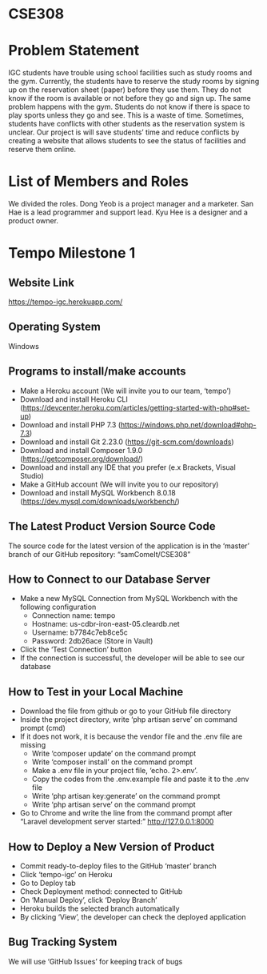 # CSE308

# Problem Statement
IGC students have trouble using school facilities such as study rooms and the gym. Currently, the students have to reserve the study rooms by signing up on the reservation sheet (paper) before they use them. They do not know if the room is available or not before they go and sign up. The same problem happens with the gym. Students do not know if there is space to play sports unless they go and see. This is a waste of time. Sometimes, students have conflicts with other students as the reservation system is unclear. Our project is will save students’ time and reduce conflicts by creating a website that allows students to see the status of facilities and reserve them online.  

# List of Members and Roles

We divided the roles.
Dong Yeob is a project manager and a marketer.
San Hae is a lead programmer and support lead.
Kyu Hee is a designer and a product owner.


# Tempo Milestone 1

Website Link
-------------
https://tempo-igc.herokuapp.com/

Operating System
------------------
Windows

Programs to install/make accounts
----------------------------------
- Make a Heroku account (We will invite you to our team, ‘tempo’)
- Download and install Heroku CLI (https://devcenter.heroku.com/articles/getting-started-with-php#set-up)
- Download and install PHP 7.3 (https://windows.php.net/download#php-7.3)
- Download and install Git 2.23.0 (https://git-scm.com/downloads)
- Download and install Composer 1.9.0 (https://getcomposer.org/download/)
- Download and install any IDE that you prefer (e.x Brackets, Visual Studio)
- Make a GitHub account (We will invite you to our repository)
- Download and install MySQL Workbench 8.0.18 (https://dev.mysql.com/downloads/workbench/)

The Latest Product Version Source Code
---------------------------------------
The source code for the latest version of the application is in the ‘master’ branch of our GitHub repository: “samComeIt/CSE308”

How to Connect to our Database Server
-------------------------------------
- Make a new MySQL Connection from MySQL Workbench with the following configuration
  - Connection name: tempo
  - Hostname: us-cdbr-iron-east-05.cleardb.net
  - Username: b7784c7eb8ce5c
  - Password: 2db26ace (Store in Vault)
- Click the ‘Test Connection’ button
- If the connection is successful, the developer will be able to see our database

How to Test in your Local Machine
----------------------------------
- Download the file from github or go to your GitHub file directory
- Inside the project directory, write ‘php artisan serve’ on command prompt (cmd)
- If it does not work, it is because the vendor file and the .env file are missing
  - Write ‘composer update’ on the command prompt
  - Write ‘composer install’ on the command prompt
  - Make a .env file in your project file, ‘echo. 2>.env’. 
  - Copy the codes from the .env.example file and paste it to the .env file
  - Write ‘php artisan key:generate’ on the command prompt
  - Write ‘php artisan serve’ on the command prompt
- Go to Chrome and write the line from the command prompt after “Laravel development server started:” http://127.0.0.1:8000

How to Deploy a New Version of Product
--------------------------------------
- Commit ready-to-deploy files to the GitHub ‘master’ branch
- Click ‘tempo-igc’ on Heroku
- Go to Deploy tab
- Check Deployment method: connected to GitHub
- On ‘Manual Deploy’, click ‘Deploy Branch’
- Heroku builds the selected branch automatically
- By clicking ‘View’, the developer can check the deployed application

Bug Tracking System
---------------------
We will use ‘GitHub Issues’ for keeping track of bugs
